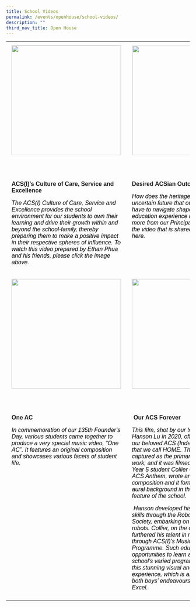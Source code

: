 ```yaml
---
title: School Videos
permalink: /events/openhouse/school-videos/
description: ""
third_nav_title: Open House
---
```

<table width="100%" style="box-sizing: border-box; border-collapse: collapse; min-width: 500px; margin-top: 0px; color: rgb(0, 0, 0); font-family: Arial, sans-serif; font-size: 16px; font-style: normal; font-variant-ligatures: normal; font-variant-caps: normal; font-weight: 400; letter-spacing: normal; orphans: 2; text-align: start; text-transform: none; white-space: normal; widows: 2; word-spacing: 0px; -webkit-text-stroke-width: 0px; text-decoration-thickness: initial; text-decoration-style: initial; text-decoration-color: initial;"><tbody style="box-sizing: border-box; margin-top: 0px;"><tr style="box-sizing: border-box; margin-top: 0px;"><td width="33%" style="box-sizing: border-box; border-collapse: collapse; padding: 10px 15px; line-height: 18px; margin-top: 0px;"><a href="https://youtu.be/NE_3gusdW2whttps://youtu.be/NE_3gusdW2w" target="_blank" rel="noopener noreferrer" style="box-sizing: border-box; background-color: transparent; font-size: 1em; font-family: Arial, sans-serif !important; text-decoration: none; margin-top: 0px;"><img loading="lazy" class="aligncenter wp-image-17665 size-medium" src="https://www.acsindep.moe.edu.sg/wp-content/uploads/2021/05/ACS-Culture-300x159.jpg" alt="" width="300" height="159" srcset="/wp-content/uploads/2021/05/ACS-Culture-300x159.jpg 300w, /wp-content/uploads/2021/05/ACS-Culture-1024x542.jpg 1024w, /wp-content/uploads/2021/05/ACS-Culture-768x407.jpg 768w, /wp-content/uploads/2021/05/ACS-Culture.jpg 1280w" sizes="(max-width: 300px) 100vw, 300px" style="box-sizing: border-box; border-style: none; max-width: 100%; height: auto; display: block; margin: 0px auto 5px; clear: both;"></a><p style="box-sizing: border-box;"></p><p style="box-sizing: border-box;">&nbsp;</p></td><td width="33%" style="box-sizing: border-box; border-collapse: collapse; padding: 10px 15px; line-height: 18px;"><a href="https://youtu.be/zwO0XDBeYCg" target="_blank" rel="noopener noreferrer" style="box-sizing: border-box; background-color: transparent; font-size: 1em; font-family: Arial, sans-serif !important; text-decoration: none; margin-top: 0px;"><img loading="lazy" class="aligncenter wp-image-17074 size-full" src="https://www.acsindep.moe.edu.sg/wp-content/uploads/2021/04/Desired-ACSian-Outcomes-e1622169833756.jpg" alt="" width="299" height="159" style="box-sizing: border-box; border-style: none; max-width: 100%; height: auto; display: block; margin: 0px auto 5px; clear: both;"></a><p style="box-sizing: border-box;"></p><p style="box-sizing: border-box;">&nbsp;</p></td></tr><tr style="box-sizing: border-box;"><td style="box-sizing: border-box; border-collapse: collapse; padding: 10px 15px; line-height: 18px; margin-top: 0px; vertical-align: top;"><a href="https://youtu.be/NE_3gusdW2whttps://youtu.be/NE_3gusdW2w" target="_blank" rel="noopener noreferrer" style="box-sizing: border-box; background-color: transparent; font-size: 1em; font-family: Arial, sans-serif !important; text-decoration: none; margin-top: 0px;"><strong style="box-sizing: border-box; font-weight: bolder; margin-top: 0px;">ACS(I)’s Culture of Care, Service and Excellence</strong></a><p style="box-sizing: border-box;"></p><p style="box-sizing: border-box;"><em style="box-sizing: border-box; margin-top: 0px;">The ACS(I) Culture of Care, Service and Excellence provides the school environment for our students to own their learning and drive their growth within and beyond the school-family, thereby preparing them to make a positive impact in their respective spheres of influence. To watch this video prepared by Ethan Phua and his friends, please click the image above.</em></p></td><td style="box-sizing: border-box; border-collapse: collapse; padding: 10px 15px; line-height: 18px; vertical-align: top;"><a href="https://youtu.be/zwO0XDBeYCg" target="_blank" rel="noopener noreferrer" style="box-sizing: border-box; background-color: transparent; font-size: 1em; font-family: Arial, sans-serif !important; text-decoration: none; margin-top: 0px;"><strong style="box-sizing: border-box; font-weight: bolder; margin-top: 0px;">Desired&nbsp;ACSian Outcomes&nbsp;</strong></a><p style="box-sizing: border-box;"></p><div style="box-sizing: border-box;"><div style="box-sizing: border-box; margin-top: 0px;"><em style="box-sizing: border-box; margin-top: 0px;">How does the heritage of ACS and the uncertain future that our students will have to navigate shape and drive the education experience in ACS(I)? Find out more from our Principal’s talk, and view the video that is shared in his presentation here.</em></div></div><p style="box-sizing: border-box;">&nbsp;</p></td></tr><tr style="box-sizing: border-box;"><td style="box-sizing: border-box; border-collapse: collapse; padding: 10px 15px; line-height: 18px; margin-top: 0px;"><a href="https://youtu.be/k6gpoKzOCps" target="_blank" rel="noopener noreferrer" style="box-sizing: border-box; background-color: transparent; font-size: 1em; font-family: Arial, sans-serif !important; text-decoration: none; margin-top: 0px;"><img loading="lazy" class="aligncenter wp-image-17073 size-full" src="https://www.acsindep.moe.edu.sg/wp-content/uploads/2021/04/One-AC-1-e1622169722572.jpg" alt="" width="300" height="159" style="box-sizing: border-box; border-style: none; max-width: 100%; height: auto; display: block; margin: 0px auto 5px; clear: both;"></a><p style="box-sizing: border-box;"></p><p style="box-sizing: border-box;">&nbsp;</p></td><td style="box-sizing: border-box; border-collapse: collapse; padding: 10px 15px; line-height: 18px;"><a href="https://www.youtube.com/watch?v=byysKM_y4o8" target="_blank" rel="noopener noreferrer" style="box-sizing: border-box; background-color: transparent; font-size: 1em; font-family: Arial, sans-serif !important; text-decoration: none; margin-top: 0px;"><img loading="lazy" class="aligncenter wp-image-17072 size-full" src="https://www.acsindep.moe.edu.sg/wp-content/uploads/2021/04/Our-ACS-Forever-e1622169803689.jpg" alt="" width="300" height="159" style="box-sizing: border-box; border-style: none; max-width: 100%; height: auto; display: block; margin: 0px auto 5px; clear: both;"></a><p style="box-sizing: border-box;"></p><p style="box-sizing: border-box;">&nbsp;</p></td></tr><tr style="box-sizing: border-box;"><td style="box-sizing: border-box; border-collapse: collapse; padding: 10px 15px; line-height: 18px; margin-top: 0px; vertical-align: top;"><a href="https://youtu.be/k6gpoKzOCps" target="_blank" rel="noopener noreferrer" style="box-sizing: border-box; background-color: transparent; font-size: 1em; font-family: Arial, sans-serif !important; text-decoration: none; margin-top: 0px;"><strong style="box-sizing: border-box; font-weight: bolder; margin-top: 0px;">One AC</strong></a><p style="box-sizing: border-box;"></p><p style="box-sizing: border-box;"><em style="box-sizing: border-box; margin-top: 0px;">In commemoration of our 135th Founder’s Day, various students came together to produce a very special music video, “One AC”. It features an original composition and showcases various facets of student life.</em></p></td><td style="box-sizing: border-box; border-collapse: collapse; padding: 10px 15px; line-height: 18px; vertical-align: top;">&nbsp;<a href="https://www.youtube.com/watch?v=byysKM_y4o8" target="_blank" rel="noopener noreferrer" style="box-sizing: border-box; background-color: transparent; font-size: 1em; font-family: Arial, sans-serif !important; text-decoration: none; margin-top: 0px;"><strong style="box-sizing: border-box; font-weight: bolder; margin-top: 0px;">Our ACS Forever</strong></a><p style="box-sizing: border-box;"></p><p style="box-sizing: border-box;"><em style="box-sizing: border-box; margin-top: 0px;">This film, shot by our Year 5 student Hanson Lu in 2020, offers a glimpse into our beloved ACS (Independent) campus that we call HOME. The school campus is captured as the primary subject in this work, and it was filmed during COVID-19. Year 5 student Collier Ow, inspired by the ACS Anthem, wrote an original composition and it forms the motif and aural background in this first-ever aerial feature of the school.</em></p><p style="box-sizing: border-box;"><em style="box-sizing: border-box; margin-top: 0px;">&nbsp;</em><em style="box-sizing: border-box;">Hanson developed his aerial videography skills through the Robotics Technology Society, embarking on similar work with robots. Collier, on the other hand, furthered his talent in music composition through ACS(I)’s Music Elective Programme. Such educational opportunities to learn and grow from the school’s varied programmes culminated in this stunning visual and auditory experience, which is also an expression of both boys’ endeavours to Care, Serve and Excel.</em></p></td></tr></tbody></table>